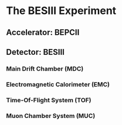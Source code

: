 # The BESIII Experiment

## Accelerator: BEPCII

## Detector: BESIII

### Main Drift Chamber \(MDC\)

### Electromagnetic Calorimeter \(EMC\)

### Time-Of-Flight System \(TOF\)

### Muon Chamber System \(MUC\) 


